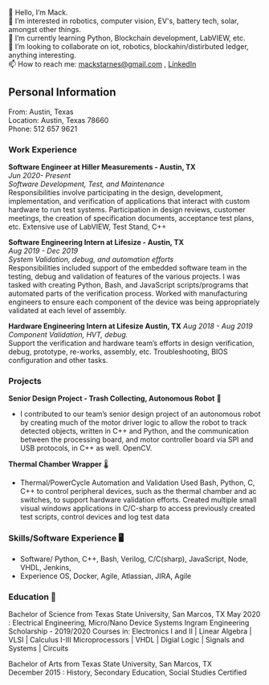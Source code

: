 👋 Hello, I’m Mack.  
💭 I’m interested in robotics, computer vision, EV's, battery tech, solar, amongst other things.  
🌱 I’m currently learning Python, Blockchain development, LabVIEW, etc.  
🤖 I’m looking to collaborate on iot, robotics, blockahin/distirbuted ledger, anything interesting.  
📫 How to reach me: mackstarnes@gmail.com , [LinkedIn](https://www.linkedin.com/in/mack-s-ee/)  

## Personal Information
  From: Austin, Texas  
  Location: Austin, Texas 78660  
  Phone: 512 657 9621  
  
### Work Experience  
**Software Engineer at Hiller Measurements - Austin, TX**  
_Jun 2020- Present  
Software Development, Test, and Maintenance_   
Responsibilities involve participating in the design, development, implementation, and verification of applications that interact with custom hardware
to run test systems. Participation in design reviews, customer meetings, the creation of specification documents, acceptance test plans, etc.
Extensive use of LabVIEW, Test Stand, C++  


**Software Engineering Intern at Lifesize - Austin, TX**  
_Aug 2019 - Dec 2019  
System Validation, debug, and automation efforts_  
Responsibilities included support of the embedded software team in the testing, debug and validation of features of the various projects. I was tasked
with creating Python, Bash, and JavaScript scripts/programs that automated parts of the verification process. Worked with manufacturing engineers to
ensure each component of the device was being appropriately validated at each level of assembly.  

**Hardware Engineering Intern at Lifesize Austin, TX**
_Aug 2018 - Aug 2019  
Component Validation, HVT, debug._  
Support the verification and hardware team’s efforts in design verification, debug, prototype, re-works, assembly, etc. Troubleshooting, BIOS configuration and other tasks.  

### Projects 
**Senior Design Project - Trash Collecting, Autonomous Robot** 🔌
- I contributed to our team’s senior design project of an autonomous robot by creating much of
the motor driver logic to allow the robot to track detected objects, written in C++ and Python,
and the communication between the processing board, and motor controller board via SPI and
USB protocols, in C++ as well. OpenCV.

**Thermal Chamber Wrapper** 🌡️
- Thermal/PowerCycle Automation and Validation Used Bash, Python, C, C++ to control peripheral devices, such as the thermal chamber and ac
switches, to support hardware validation efforts. Created multiple small visual windows applications in C/C-sharp to access previously created test scripts, control devices and log test data

### Skills/Software Experience 🖥️
- Software/ Python, C++, Bash, Verilog, C/C(sharp), JavaScript, Node, VHDL, Jenkins,
- Experience OS, Docker, Agile, Atlassian, JIRA, Agile

### Education 📖
Bachelor of Science from Texas State University, San Marcos, TX
May 2020 : Electrical Engineering, Micro/Nano Device Systems
Ingram Engineering Scholarship - 2019/2020
Courses in: Electronics I and II | Linear Algebra | VLSI | Calculus I-III
Microprocessors | VHDL | Digial Logic | Signals and Systems | Circuits  

Bachelor of Arts from Texas State University, San Marcos, TX  
December 2015 : History, Secondary Education, Social Studies Certified

<!---
m-a-c-k/m-a-c-k is a ✨ special ✨ repository because its `README.md` (this file) appears on your GitHub profile.
You can click the Preview link to take a look at your changes.
--->

